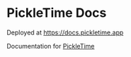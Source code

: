 # PickleTime Docs

Deployed at <https://docs.pickletime.app>

Documentation for [PickleTime](https://pickletime.app)
